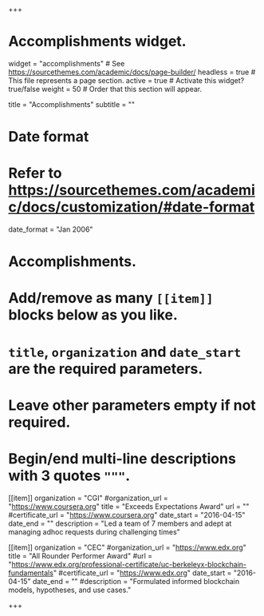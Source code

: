 +++
# Accomplishments widget.
widget = "accomplishments"  # See https://sourcethemes.com/academic/docs/page-builder/
headless = true  # This file represents a page section.
active = true  # Activate this widget? true/false
weight = 50  # Order that this section will appear.

title = "Accomplish&shy;ments"
subtitle = ""

# Date format
#   Refer to https://sourcethemes.com/academic/docs/customization/#date-format
date_format = "Jan 2006"

# Accomplishments.
#   Add/remove as many `[[item]]` blocks below as you like.
#   `title`, `organization` and `date_start` are the required parameters.
#   Leave other parameters empty if not required.
#   Begin/end multi-line descriptions with 3 quotes `"""`.

[[item]]
  organization = "CGI"
  #organization_url = "https://www.coursera.org"
  title = "Exceeds Expectations Award"
  url = ""
  #certificate_url = "https://www.coursera.org"
  date_start = "2016-04-15"
  date_end = ""
  description = "Led a team of 7 members and adept at managing adhoc requests during challenging times"

[[item]]
  organization = "CEC"
  #organization_url = "https://www.edx.org"
  title = "All Rounder Performer Award"
  #url = "https://www.edx.org/professional-certificate/uc-berkeleyx-blockchain-fundamentals"
  #certificate_url = "https://www.edx.org"
  date_start = "2016-04-15"
  date_end = ""
  #description = "Formulated informed blockchain models, hypotheses, and use cases."
  

+++
